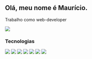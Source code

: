 ## Olá, meu nome é Maurício.

Trabalho como web-developer
<div>

 <img src="https://github-readme-stats.vercel.app/api?username=maudev1&show_icons=true&theme=dracula&include_all_commits=true"></img>

</div>

<h3>Tecnologias</h3>

<div style="display:inline_block">
 
  <img src="https://icongr.am/devicon/html5-original.svg?size=50&color=currentColor" />
  <img src="https://icongr.am/devicon/css3-original.svg?size=50&color=currentColor" /> 
  <img src="https://icongr.am/devicon/javascript-original.svg?size=50&color=currentColor" />  
  <img src="https://icongr.am/devicon/vuejs-original.svg?size=50&color=currentColor" />
  <img src="https://icongr.am/devicon/nodejs-original.svg?size=50&color=4e9a06" />
  <img src="https://icongr.am/devicon/php-plain.svg?size=50&color=eeeeec" />
  <img src="https://icongr.am/devicon/mysql-plain.svg?size=50&color=currentColor">
  
</div>
